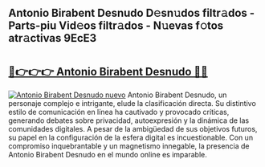 ## Antonio Birabent Desnudo D𝚎sn𝚞dos filtr𝚊dos - Parts-piu Vid𝚎os filtr𝚊dos - N𝚞evas f𝚘tos atr𝚊ctivas 9EcE3

# <h2><a href="http://mb0x8g.tromn.icu/?c=Antonio+Birabent+Desnudo">🔗👉👉👉 Antonio Birabent Desnudo 🔗🔗</a></h2>

[![Antonio Birabent Desnudo nuevo](https://i.imgur.com/pEAQMta.gif)](http://mb0x8g.tromn.icu/?c=Antonio+Birabent+Desnudo)
Antonio Birabent Desnudo, un personaje complejo e intrigante, elude la clasificación directa. Su distintivo estilo de comunicación en línea ha cautivado y provocado críticas, generando debates sobre privacidad, autoexpresión y la dinámica de las comunidades digitales. A pesar de la ambigüedad de sus objetivos futuros, su papel en la configuración de la esfera digital es incuestionable. Con un compromiso inquebrantable y un magnetismo innegable, la presencia de Antonio Birabent Desnudo en el mundo online es imparable.
